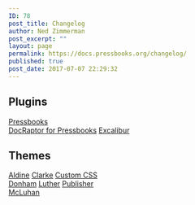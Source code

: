 ```yaml
---
ID: 78
post_title: Changelog
author: Ned Zimmerman
post_excerpt: ""
layout: page
permalink: https://docs.pressbooks.org/changelog/
published: true
post_date: 2017-07-07 22:29:32
---
```

## Plugins

[Pressbooks][1]  
[DocRaptor for Pressbooks][2]
[Excalibur][9]
## Themes

[Aldine][10]
[Clarke][6]
[Custom CSS][4]  
[Donham][7]
[Luther][8]
[Publisher][5]  
[McLuhan][3]  

 [1]: https://docs.pressbooks.org/changelog/pressbooks
 [2]: https://docs.pressbooks.org/changelog/pressbooks-docraptor
 [3]: https://docs.pressbooks.org/changelog/pressbooks-book
 [4]: https://docs.pressbooks.org/changelog/pressbooks-custom-css
 [5]: https://docs.pressbooks.org/changelog/pressbooks-publisher
 [6]: https://docs.pressbooks.org/changelog/pressbooks-clarke
 [7]: https://docs.pressbooks.org/changelog/pressbooks-donham
 [8]: https://docs.pressbooks.org/changelog/pressbooks-luther
 [9]: https://docs.pressbooks.org/changelog/excalibur
 [10]: https://docs.pressbooks/org/changelog/pressbooks-aldine